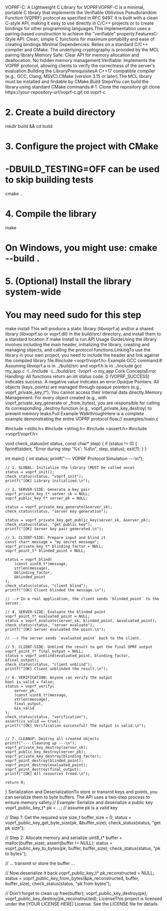 VOPRF-C: A Lightweight C Library for VOPRFVOPRF-C is a minimal, portable C library that implements the Verifiable Oblivious Pseudorandom Function (VOPRF) protocol as specified in RFC 9497. It is built with a clean C-style API, making it easy to use directly in C/C++ projects or to create bindings for other programming languages.This implementation uses a pairing-based construction to achieve the "verifiable" property.FeaturesC-Style API: Clean, simple C functions for maximum portability and ease of creating bindings.Minimal Dependencies: Relies on a standard C/C++ compiler and CMake. The underlying cryptography is provided by the MCL pairing library.Memory Safe: Clear API for memory allocation and deallocation. No hidden memory management.Verifiable: Implements the VOPRF protocol, allowing clients to verify the correctness of the server's evaluation.Building the LibraryPrerequisitesA C++17 compatible compiler (e.g., GCC, Clang, MSVC).CMake (version 3.15 or later).The MCL library must be installed and findable by CMake.Build StepsYou can build the library using standard CMake commands:# 1. Clone the repository
git clone https://your-repository-url/voprf-c.git
cd voprf-c

# 2. Create a build directory
mkdir build && cd build

# 3. Configure the project with CMake
#    -DBUILD_TESTING=OFF can be used to skip building tests
cmake ..

# 4. Compile the library
make
# On Windows, you might use: cmake --build .

# 5. (Optional) Install the library system-wide
#    You may need sudo for this step
make install
This will produce a static library (libvoprf.a) and/or a shared library (libvoprf.so or voprf.dll) in the build/src/ directory, and install them to a standard location if make install is run.API Usage GuideUsing the library involves including the main header, initializing the library, creating and managing objects, and calling the protocol functions.LinkingTo use the library in your own project, you need to include the header and link against the compiled library file.#include <voprf/voprf.h>
Example GCC command:# Assuming libvoprf.a is in ../build/src and voprf.h is in ../include
gcc my_app.c -I../include -L../build/src -lvoprf -o my_app
Core ConceptsError Handling: All functions return an int status code. 0 (VOPRF_SUCCESS) indicates success. A negative value indicates an error.Opaque Pointers: All objects (keys, points) are managed through opaque pointers (e.g., voprf_private_key_t*). You cannot access their internal data directly.Memory Management: For every object created (e.g., with voprf_private_key_generate or _from_bytes), you are responsible for calling its corresponding _destroy function (e.g., voprf_private_key_destroy) to prevent memory leaks.Full Example WalkthroughHere is a complete example demonstrating the entire VOPRF protocol flow.// examples/main.c

#include <stdio.h>
#include <string.h>
#include <assert.h>
#include <voprf/voprf.h>

void check_status(int status, const char* step) {
    if (status != 0) {
        fprintf(stderr, "Error during step '%s': %d\n", step, status);
        exit(1);
    }
}

int main() {
    int status;
    printf("--- VOPRF Protocol Simulation ---\n");

    // 1. GLOBAL: Initialize the library (MUST be called once)
    status = voprf_init();
    check_status(status, "voprf_init");
    printf("[OK] Library initialized.\n");

    // 2. SERVER-SIDE: Generate a key pair
    voprf_private_key_t* server_sk = NULL;
    voprf_public_key_t* server_pk = NULL;

    status = voprf_private_key_generate(&server_sk);
    check_status(status, "server key generation");

    status = voprf_private_key_get_public_key(server_sk, &server_pk);
    check_status(status, "get public key");
    printf("[OK] Server key pair generated.\n");

    // 3. CLIENT-SIDE: Prepare input and blind it
    const char* message = "my secret message";
    voprf_private_key_t* blinding_factor = NULL;
    voprf_point_t* blinded_point = NULL;

    status = voprf_blind(
        (const uint8_t*)message,
        strlen(message),
        &blinding_factor,
        &blinded_point
    );
    check_status(status, "client blind");
    printf("[OK] Client blinded the message.\n");

    // --> In a real application, the client sends `blinded_point` to the server.

    // 4. SERVER-SIDE: Evaluate the blinded point
    voprf_point_t* evaluated_point = NULL;
    status = voprf_evaluate(server_sk, blinded_point, &evaluated_point);
    check_status(status, "server evaluate");
    printf("[OK] Server evaluated the point.\n");

    // --> The server sends `evaluated_point` back to the client.

    // 5. CLIENT-SIDE: Unblind the result to get the final OPRF output
    voprf_point_t* final_output = NULL;
    status = voprf_unblind(evaluated_point, blinding_factor, &final_output);
    check_status(status, "client unblind");
    printf("[OK] Client unblinded the result.\n");

    // 6. VERIFICATION: Anyone can verify the output
    bool is_valid = false;
    status = voprf_verify(
        server_pk,
        (const uint8_t*)message,
        strlen(message),
        final_output,
        &is_valid
    );
    check_status(status, "verification");
    assert(is_valid == true);
    printf("[OK] Verification successful! The output is valid.\n");


    // 7. CLEANUP: Destroy all created objects
    printf("--- Cleaning up ---\n");
    voprf_private_key_destroy(server_sk);
    voprf_public_key_destroy(server_pk);
    voprf_private_key_destroy(blinding_factor);
    voprf_point_destroy(blinded_point);
    voprf_point_destroy(evaluated_point);
    voprf_point_destroy(final_output);
    printf("[OK] All resources freed.\n");

    return 0;
}
Serialization and DeserializationTo store or transmit keys and points, you can serialize them to byte buffers. The API uses a two-step process to ensure memory safety.// Example: Serialize and deserialize a public key
voprf_public_key_t* pk = ...; // assume pk is a valid key

// Step 1: Get the required size
size_t buffer_size = 0;
status = voprf_public_key_get_byte_size(pk, &buffer_size);
check_status(status, "get pk size");

// Step 2: Allocate memory and serialize
uint8_t* buffer = malloc(buffer_size);
assert(buffer != NULL);
status = voprf_public_key_to_bytes(pk, buffer, buffer_size);
check_status(status, "pk to bytes");

// ... transmit or store the buffer ...

// Now deserialize it back
voprf_public_key_t* pk_reconstructed = NULL;
status = voprf_public_key_from_bytes(&pk_reconstructed, buffer, buffer_size);
check_status(status, "pk from bytes");

// Don't forget to clean up
free(buffer);
voprf_public_key_destroy(pk);
voprf_public_key_destroy(pk_reconstructed);
LicenseThis project is licensed under the [YOUR LICENSE HERE] License. See the LICENSE file for details.